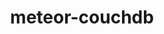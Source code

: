 ---
layout: default
title: meteor-couchdb
name: meteor-couchdb
fullname: cloudant/meteor-couchdb
description: Meteor database driver for CouchDB and Cloudant
watchers: 43
stars: 43
forks: 2
languages: 
  - JavaScript

tech: 
  - Cloudant
  - CouchDB

level: Intermediate
giturl: https://github.com/cloudant/meteor-couchdb
---